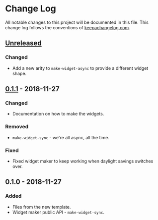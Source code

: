 # Change Log
All notable changes to this project will be documented in this file. This change log follows the conventions of [keepachangelog.com](http://keepachangelog.com/).

## [Unreleased]
### Changed
- Add a new arity to `make-widget-async` to provide a different widget shape.

## [0.1.1] - 2018-11-27
### Changed
- Documentation on how to make the widgets.

### Removed
- `make-widget-sync` - we're all async, all the time.

### Fixed
- Fixed widget maker to keep working when daylight savings switches over.

## 0.1.0 - 2018-11-27
### Added
- Files from the new template.
- Widget maker public API - `make-widget-sync`.

[Unreleased]: https://github.com/your-name/jetty-experiment/compare/0.1.1...HEAD
[0.1.1]: https://github.com/your-name/jetty-experiment/compare/0.1.0...0.1.1
